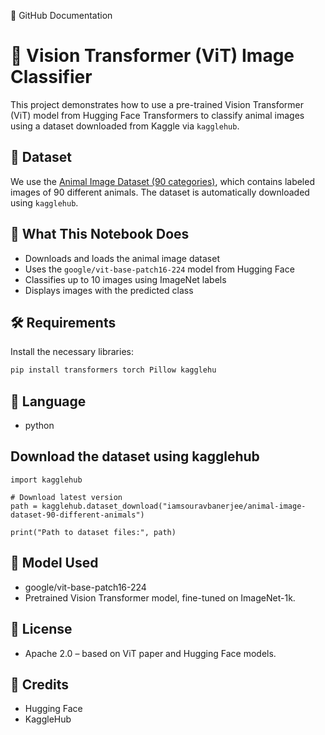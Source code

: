 📄 GitHub Documentation

# 🧠 Vision Transformer (ViT) Image Classifier

This project demonstrates how to use a pre-trained Vision Transformer (ViT) model from Hugging Face Transformers to classify animal images using a dataset downloaded from Kaggle via `kagglehub`.


## 📂 Dataset

We use the [Animal Image Dataset (90 categories)](https://www.kaggle.com/datasets/iamsouravbanerjee/animal-image-dataset-90-different-animals), which contains labeled images of 90 different animals. The dataset is automatically downloaded using `kagglehub`.


## 🚀 What This Notebook Does

- Downloads and loads the animal image dataset
- Uses the `google/vit-base-patch16-224` model from Hugging Face
- Classifies up to 10 images using ImageNet labels
- Displays images with the predicted class


## 🛠️ Requirements

Install the necessary libraries:

```bash
pip install transformers torch Pillow kagglehu
```

## 📘 Language
- python

## Download the dataset using kagglehub
```
import kagglehub

# Download latest version
path = kagglehub.dataset_download("iamsouravbanerjee/animal-image-dataset-90-different-animals")

print("Path to dataset files:", path)
```

## 🧠 Model Used
- google/vit-base-patch16-224
- Pretrained Vision Transformer model, fine-tuned on ImageNet-1k.

## 📄 License
- Apache 2.0 – based on ViT paper and Hugging Face models.

## 🙌 Credits
- Hugging Face
- KaggleHub